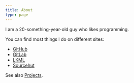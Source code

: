 ```yaml
---
title: About
type: page
---
```


I am a 20-something-year-old guy who likes programming.

You can find most things I do on different sites:
* [GitHub](https://github.com/z3ntu)
* [GitLab](https://gitlab.com/z3ntu)
* [LKML](https://lore.kernel.org/lkml/?q=f%3A%22Luca+Weiss%22)
* [Sourcehut](https://git.sr.ht/~z3ntu)

See also [Projects](/projects).
